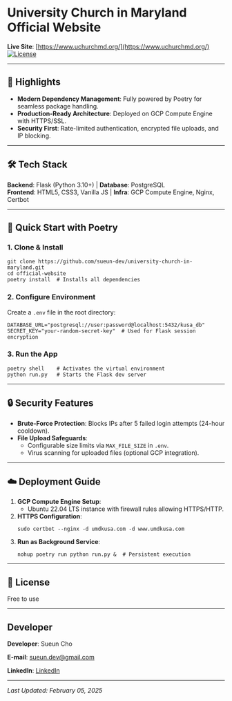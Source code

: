 # University Church in Maryland Official Website

**Live Site**: [https://www.uchurchmd.org/](https://www.uchurchmd.org/)  
[![License](https://img.shields.io/badge/License-Proprietary-blue.svg)](LICENSE)

---

## 🌟 Highlights  
- **Modern Dependency Management**: Fully powered by Poetry for seamless package handling.  
- **Production-Ready Architecture**: Deployed on GCP Compute Engine with HTTPS/SSL.  
- **Security First**: Rate-limited authentication, encrypted file uploads, and IP blocking.  

---

## 🛠 Tech Stack  
**Backend**: Flask (Python 3.10+) | **Database**: PostgreSQL  
**Frontend**: HTML5, CSS3, Vanilla JS | **Infra**: GCP Compute Engine, Nginx, Certbot  

---

## 🚀 Quick Start with Poetry  

### 1. Clone & Install  
```shell
git clone https://github.com/sueun-dev/university-church-in-maryland.git
cd official-website
poetry install  # Installs all dependencies  
```

### 2. Configure Environment  
Create a `.env` file in the root directory:
```env
DATABASE_URL="postgresql://user:password@localhost:5432/kusa_db"
SECRET_KEY="your-random-secret-key"  # Used for Flask session encryption
```

### 3. Run the App  
```shell
poetry shell    # Activates the virtual environment
python run.py   # Starts the Flask dev server
```

---

## 🔒 Security Features  
- **Brute-Force Protection**: Blocks IPs after 5 failed login attempts (24-hour cooldown).  
- **File Upload Safeguards**:  
  - Configurable size limits via `MAX_FILE_SIZE` in `.env`.  
  - Virus scanning for uploaded files (optional GCP integration).  

---

## ☁️ Deployment Guide  
1. **GCP Compute Engine Setup**:  
   - Ubuntu 22.04 LTS instance with firewall rules allowing HTTPS/HTTP.  
2. **HTTPS Configuration**:   
   ```shell
   sudo certbot --nginx -d umdkusa.com -d www.umdkusa.com
   ```
3. **Run as Background Service**:  
   ```shell
   nohup poetry run python run.py &  # Persistent execution
   ```

---

## 📜 License  
Free to use

---

## Developer
**Developer**: Sueun Cho

**E-mail**:  sueun.dev@gmail.com

**LinkedIn**: [LinkedIn](https://www.linkedin.com/in/sueun-cho-625262252/)

---

_Last Updated: February 05, 2025_

